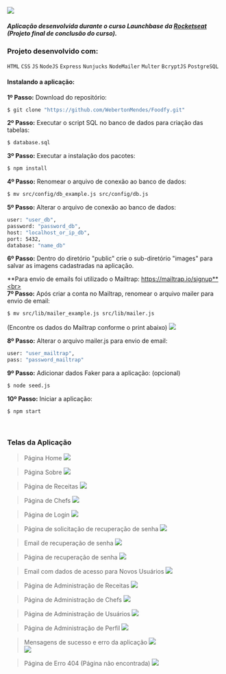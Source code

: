 ![](https://raw.githubusercontent.com/WebertonMendes/Foodfy/main/public/assets/logo_black.png)
<br>
##### Aplicação desenvolvida durante o curso Launchbase da <a href="https://rocketseat.com.br/" target="_blank">Rocketseat</a> (Projeto final de conclusão do curso).

### Projeto desenvolvido com:
`HTML` `CSS` `JS` `NodeJS` `Express` `Nunjucks` `NodeMailer` `Multer` `BcryptJS` `PostgreSQL`
<br>
#### Instalando a aplicação:

**1º Passo:** Download do repositório:
```sh
$ git clone "https://github.com/WebertonMendes/Foodfy.git"
```

**2º Passo:** Executar o script SQL no banco de dados para criação das tabelas:
```sh
$ database.sql
```

**3º Passo:** Executar a instalação dos pacotes:
```sh
$ npm install
```

**4º Passo:** Renomear o arquivo de conexão ao banco de dados:
```sh
$ mv src/config/db_example.js src/config/db.js
```

**5º Passo:** Alterar o arquivo de conexão ao banco de dados:
```sh
user: "user_db",
password: "password_db",
host: "localhost_or_ip_db",
port: 5432,
database: "name_db"
```

**6º Passo:** Dentro do diretório "public" crie o sub-diretório "images" para salvar as imagens cadastradas na aplicação.
<br>

**Para envio de emails foi utilizado o Mailtrap: https://mailtrap.io/signup**<br><br>
**7º Passo:** Após criar a conta no Mailtrap, renomear o arquivo mailer para envio de email:
```sh
$ mv src/lib/mailer_example.js src/lib/mailer.js
```

(Encontre os dados do Mailtrap conforme o print abaixo)
![](https://raw.githubusercontent.com/WebertonMendes/Foodfy/master/screen/Foodfy01_MailtrapData.png)<br>

**8º Passo:** Alterar o arquivo mailer.js para envio de email:
```sh
user: "user_mailtrap",
pass: "password_mailtrap"
```

**9º Passo:** Adicionar dados Faker para a aplicação: (opcional)
```sh
$ node seed.js
```

**10º Passo:** Iniciar a aplicação:
```sh
$ npm start
```
<br>

### Telas da Aplicação

> Página Home
![](https://github.com/WebertonMendes/Foodfy/blob/master/screen/Foodfy02_Home.png?raw=true)<br>

> Página Sobre
![](https://github.com/WebertonMendes/Foodfy/blob/master/screen/Foodfy03_About.png?raw=true)<br>

> Página de Receitas
![](https://github.com/WebertonMendes/Foodfy/blob/master/screen/Foodfy04_SiteRecipes.png?raw=true)<br>

> Página de Chefs
![](https://github.com/WebertonMendes/Foodfy/blob/master/screen/Foodfy05_SiteChefs.png?raw=true)<br>

> Página de Login
![](https://github.com/WebertonMendes/Foodfy/blob/master/screen/Foodfy06_Login.png?raw=true)<br>

> Página de solicitação de recuperação de senha
![](https://github.com/WebertonMendes/Foodfy/blob/master/screen/Foodfy07_Recover.png?raw=true)<br>

> Email de recuperação de senha
![](https://github.com/WebertonMendes/Foodfy/blob/master/screen/Foodfy08_RecoverMail.png?raw=true)<br>

> Página de recuperação de senha
![](https://github.com/WebertonMendes/Foodfy/blob/master/screen/Foodfy09_Recovery.png?raw=true)<br>

> Email com dados de acesso para Novos Usuários
![](https://github.com/WebertonMendes/Foodfy/blob/master/screen/Foodfy10_NewUser.png?raw=true)<br>

> Página de Administração de Receitas
![](https://github.com/WebertonMendes/Foodfy/blob/master/screen/Foodfy11_AdminRecipes.png?raw=true)<br>

> Página de Administração de Chefs
![](https://github.com/WebertonMendes/Foodfy/blob/master/screen/Foodfy12_AdminChefs.png?raw=true)<br>

> Página de Administração de Usuários
![](https://github.com/WebertonMendes/Foodfy/blob/master/screen/Foodfy13_AdminUsers.png?raw=true)<br>

> Página de Administração de Perfil
![](https://github.com/WebertonMendes/Foodfy/blob/master/screen/Foodfy14_AdminProfile.png?raw=true)<br>

> Mensagens de sucesso e erro da aplicação
![](https://github.com/WebertonMendes/Foodfy/blob/master/screen/Foodfy15_SuccessMessages.png?raw=true)<br>
![](https://github.com/WebertonMendes/Foodfy/blob/master/screen/Foodfy16_ErrorMessages.png?raw=true)<br>

> Página de Erro 404 (Página não encontrada)
![](https://github.com/WebertonMendes/Foodfy/blob/master/screen/Foodfy17_Error404.png?raw=true)<br>